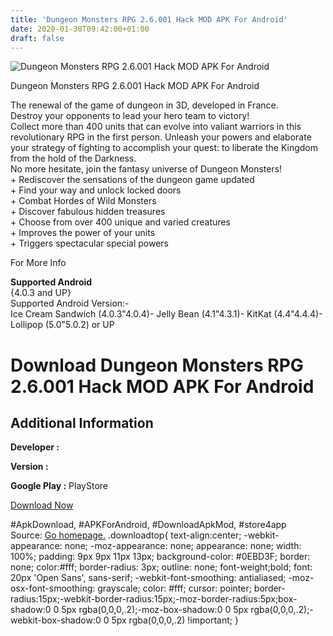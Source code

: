 ```yaml
---
title: 'Dungeon Monsters RPG 2.6.001 Hack MOD APK For Android'
date: 2020-01-30T09:42:00+01:00
draft: false
---
```


![Dungeon Monsters RPG 2.6.001 Hack MOD APK For Android](https://i0.wp.com/apkhome.net/wp-content/uploads/2017/05/Dungeon-Monsters-RPG-2.6.001.png "Dungeon Monsters RPG 2.6.001 Hack MOD APK For Android")

  

Dungeon Monsters RPG 2.6.001 Hack MOD APK For Android

The renewal of the game of dungeon in 3D, developed in France.  
Destroy your opponents to lead your hero team to victory!  
Collect more than 400 units that can evolve into valiant warriors in this revolutionary RPG in the first person. Unleash your powers and elaborate your strategy of fighting to accomplish your quest: to liberate the Kingdom from the hold of the Darkness.  
No more hesitate, join the fantasy universe of Dungeon Monsters!  
\+ Rediscover the sensations of the dungeon game updated  
\+ Find your way and unlock locked doors  
\+ Combat Hordes of Wild Monsters  
\+ Discover fabulous hidden treasures  
\+ Choose from over 400 unique and varied creatures  
\+ Improves the power of your units  
\+ Triggers spectacular special powers

For More Info

**Supported Android**  
{4.0.3 and UP}  
Supported Android Version:-  
Ice Cream Sandwich (4.0.3"4.0.4)- Jelly Bean (4.1"4.3.1)- KitKat (4.4"4.4.4)- Lollipop (5.0"5.0.2) or UP

Download Dungeon Monsters RPG 2.6.001 Hack MOD APK For Android
==============================================================

Additional Information
----------------------

**Developer :**

**Version :**

**Google Play :** PlayStore

  

[Download Now](https://store4app.co/post/dungeon-monsters-rpg-2-6-001-hack-mod-apk-for-android_1573671182)

  
#ApkDownload, #APKForAndroid, #DownloadApkMod, #store4app  
Source: [Go homepage.](https://store4app.co/post/dungeon-monsters-rpg-2-6-001-hack-mod-apk-for-android_1573671182) .downloadtop{ text-align:center; -webkit-appearance: none; -moz-appearance: none; appearance: none; width: 100%; padding: 9px 9px 11px 13px; background-color: #0EBD3F; border: none; color:#fff; border-radius: 3px; outline: none; font-weight;bold; font: 20px 'Open Sans', sans-serif; -webkit-font-smoothing: antialiased; -moz-osx-font-smoothing: grayscale; color: #fff; cursor: pointer; border-radius:15px;-webkit-border-radius:15px;-moz-border-radius:5px;box-shadow:0 0 5px rgba(0,0,0,.2);-moz-box-shadow:0 0 5px rgba(0,0,0,.2);-webkit-box-shadow:0 0 5px rgba(0,0,0,.2) !important; }